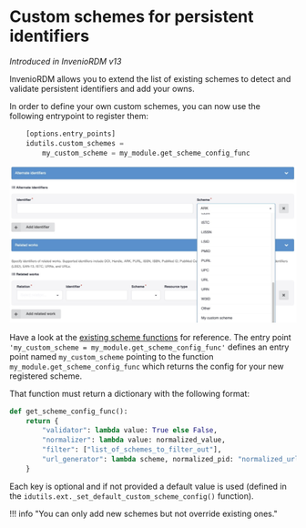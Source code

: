 # Custom schemes for persistent identifiers

_Introduced in InvenioRDM v13_

InvenioRDM allows you to extend the list of existing schemes to detect and validate persistent identifiers and add your owns.

In order to define your own custom schemes, you can now use the following entrypoint to register them:

```python
    [options.entry_points]
    idutils.custom_schemes =
        my_custom_scheme = my_module.get_scheme_config_func
```

![Custom pids scheme in the deposit form](imgs/custom_pids_schemes.jpg)

Have a look at the [existing scheme functions](https://github.com/inveniosoftware/idutils/tree/master/idutils) for reference.
The entry point `'my_custom_scheme = my_module.get_scheme_config_func'` defines an entry point named `my_custom_scheme` pointing to the function `my_module.get_scheme_config_func` which returns the config for your new registered scheme.

That function must return a dictionary with the following format:

```python
def get_scheme_config_func():
    return {
        "validator": lambda value: True else False,
        "normalizer": lambda value: normalized_value,
        "filter": ["list_of_schemes_to_filter_out"],
        "url_generator": lambda scheme, normalized_pid: "normalized_url",
    }
```

Each key is optional and if not provided a default value is used (defined in the `idutils.ext._set_default_custom_scheme_config()` function).

!!! info "You can only add new schemes but not override existing ones."
